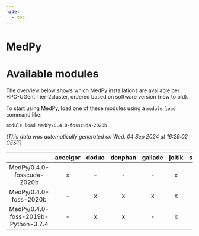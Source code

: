 ```yaml
---
hide:
  - toc
---
```


MedPy
=====

# Available modules


The overview below shows which MedPy installations are available per HPC-UGent Tier-2cluster, ordered based on software version (new to old).

To start using MedPy, load one of these modules using a `module load` command like:

```shell
module load MedPy/0.4.0-fosscuda-2020b
```

*(This data was automatically generated on Wed, 04 Sep 2024 at 16:29:02 CEST)*  

| |accelgor|doduo|donphan|gallade|joltik|shinx|skitty|
| :---: | :---: | :---: | :---: | :---: | :---: | :---: | :---: |
|MedPy/0.4.0-fosscuda-2020b|x|-|-|-|x|-|-|
|MedPy/0.4.0-foss-2020b|-|x|x|x|x|-|x|
|MedPy/0.4.0-foss-2019b-Python-3.7.4|-|x|x|-|x|-|x|
